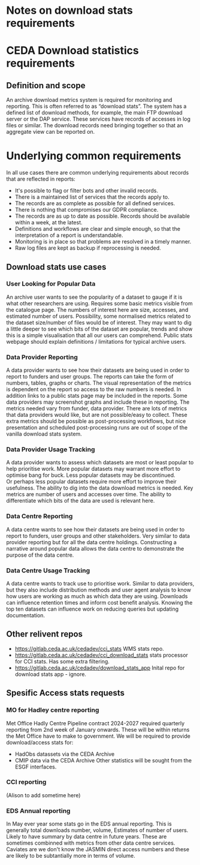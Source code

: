 # Notes on download stats requirements




# CEDA Download statistics requirements 

## Definition and scope

An archive download metrics system is required for monitoring and reporting. This is often referred to as “download stats”. 
The system has a defined list of download methods, for example, the main FTP download server or the DAP service. These 
services have records of accesses in log files or similar. The download records need bringing together so that an 
aggregate view can be reported on. 

# Underlying common requirements
In all use cases there are common underlying requirements about records that are reflected in reports:
 - It's possible to flag or filter bots and other invalid records.
 - There is a maintained list of services that the records apply to. 
 - The records are as complete as possible for all defined services.
 - There is nothing that compromises our GDPR compliance.
 - The records are as up to date as possible. Records should be available within a week, at the latest. 
 - Definitions and workflows are clear and simple enough, so that the interpretation of a report is understandable.
 - Monitoring is in place so that problems are resolved in a timely manner.
 - Raw log files are kept as backup if reprocessing is needed.

## Download stats use cases

### User Looking for Popular Data
An archive user wants to see the popularity of a dataset to gauge if it is what other researchers are using. 
Requires some basic metrics visible from the catalogue page. The numbers of interest here are size, accesses, 
and estimated number of users. Possibility, some normalised metrics related to the dataset size/number of 
files would be of interest. They may want to dig a little deeper to see which bits of the dataset are popular, 
trends and show this is a simple visualisation that all our users can comprehend. Public stats webpage should 
explain definitions / limitations for typical archive users. 

### Data Provider Reporting
A data provider wants to see how their datasets are being used in order to report to funders and user groups. 
The reports can take the form of numbers, tables, graphs or charts. The visual representation of the metrics is 
dependent on the report so access to the raw numbers is needed. In addition links to a public stats page may 
be included in the reports. Some data providers may screenshot graphs and include these in reporting. 
The metrics needed vary from funder, data provider. There are lots of metrics that data providers would like, 
but are not possible/easy to collect. These extra metrics should be possible as post-processing workflows, 
but nice presentation and scheduled post-processing runs are out of scope of the vanilla download stats system.    

### Data Provider Usage Tracking
A data provider wants to assess which datasets are most or least popular to help prioritise work. More 
popular datasets may warrant more effort to optimise bang for buck. Less popular datasets may be discontinued.  
Or perhaps less popular datasets require more effort to improve their  usefulness. The ability to dig into the 
data download metrics is needed. Key metrics are number of users and accesses over time. The ability to 
differentiate which bits of the data are used is relevant here. 

### Data Centre Reporting
A data centre wants to see how their datasets are being used in order to report to funders, user groups 
and other stakeholders. Very similar to data provider reporting but for all the data centre holdings. 
Constructing a narrative around popular data allows the data centre to demonstrate the purpose of 
the data centre. 

### Data Centre Usage Tracking
A data centre wants to track use to prioritise work. Similar to data providers, but they also include 
distribution methods and user agent analysis to know how users are working as much as which data they 
are using. Downloads can influence retention times and inform cost benefit analysis. Knowing the top 
ten datasets can influence work on reducing queries but updating documentation. 


## Other relivent repos

 - https://gitlab.ceda.ac.uk/cedadev/cci_stats WMS stats repo.
 - https://gitlab.ceda.ac.uk/cedadev/cci_download_stats stats processor for CCI stats. Has some extra filtering.
 - https://gitlab.ceda.ac.uk/cedadev/download_stats_app Inital repo for download stats app - ignore.


## Spesific Access stats requests

### MO for Hadley centre reporting
Met Office Hadly Centre Pipeline contract 2024-2027 required quarterly reporting from 2nd week of January onwards. These will be within returns the Met Office have to make to government. We will be required to provide download/access stats for:
 - HadObs datassets via the CEDA Archive
 - CMIP data via the CEDA Archive
Other statistics will be sought from the ESGF interfaces.

### CCI reporting
(Alison to add sometime here)

### EDS Annual reporting
In May ever year some stats go in the EDS annual reporting. This is generally total downloads number, volume, Estimates of number of 
users. Likely to have summary by data centre in future years. These are sometimes combinned with metrics from other 
data centre services. Caviates are we don't know the JASMIN direct access numbers and these are likely to be subtantially more 
in terms of volume.

